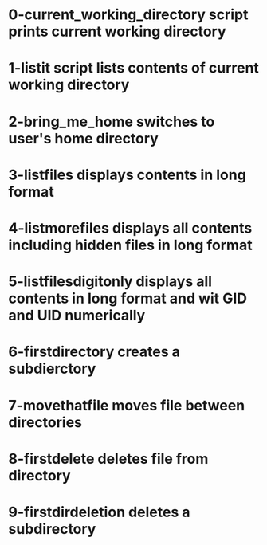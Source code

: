# 0-current_working_directory script prints current working directory
# 1-listit script lists contents of current working directory
# 2-bring_me_home switches to user's home directory
# 3-listfiles displays contents in long format
# 4-listmorefiles displays all contents including hidden files in long format
# 5-listfilesdigitonly displays all contents in long format and wit GID and UID numerically
# 6-firstdirectory creates a subdierctory
# 7-movethatfile moves file between directories
# 8-firstdelete deletes file from directory
# 9-firstdirdeletion deletes a subdirectory
